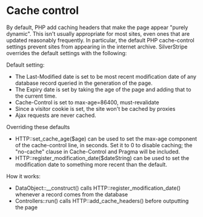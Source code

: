 #  Cache control

By default, PHP add caching headers that make the page appear "purely dynamic".  This isn't usually appropriate for most
sites, even ones that are updated reasonably frequently.  In particular, the default PHP cache-control settings prevent
sites from appearing in the internet archive.  SilverStripe overrides the default settings with the following:

Default setting:

*  The Last-Modified date is set to be most recent modification date of any database record queried in the generation of
the page.
*  The Expiry date is set by taking the age of the page and adding that to the current time.
*  Cache-Control is set to max-age=86400, must-revalidate
*  Since a visitor cookie is set, the site won't be cached by proxies
*  Ajax requests are never cached.

Overriding these defaults

*  HTTP::set_cache_age($age) can be used to set the max-age component of the cache-control line, in seconds.  Set it to
0 to disable caching; the "no-cache" clause in Cache-Control and Pragma will be included.
*  HTTP::register_modification_date($dateString) can be used to set the modification date to something more recent than
the default.

How it works:

*  DataObject::__construct() calls HTTP::register_modification_date() whenever a record comes from the database
*  Controllers::run() calls HTTP::add_cache_headers() before outputting the page 
